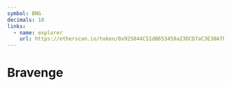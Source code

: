 ```yaml
---
symbol: BNG
decimals: 18
links:
  - name: explorer
    url: https://etherscan.io/token/0x925044C51dB653459a23DCD7aC3E30AfEA51e54a
---
```


# Bravenge
